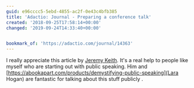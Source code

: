 ```yaml
---
guid: e96cccc5-5ebd-4855-ac2f-0e43c4bfb385
title: 'Adactio: Journal - Preparing a conference talk'
created: '2018-09-25T17:58:14+00:00'
changed: '2019-09-24T14:33:40+00:00'


bookmark_of: 'https://adactio.com/journal/14363'
---
```



I really appreciate this article by [Jeremy Keith](https://adactio.com). It's a real help to people like myself who are starting out with public speaking. Him and [https://abookapart.com/products/demystifying-public-speaking](Lara Hogan) are fantastic for talking about this stuff publicly .
